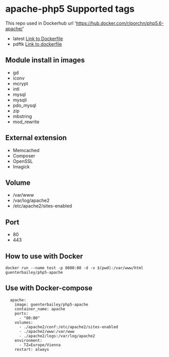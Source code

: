 # apache-php5 Supported tags
This repo used in Dockerhub url 'https://hub.docker.com/r/porchn/php5.6-apache/'
* latest [Link to Dockerfile](https://github.com/porchn/php5-apache/tree/master)
* pdftk [Link to dockerfile](https://github.com/porchn/php5-apache/tree/pdftk)

## Module install in images
* gd
* iconv
* mcrypt
* intl
* mysql
* mysqli
* pdo_mysql
* zip
* mbstring
* mod_rewrite

## External extension
* Memcached
* Composer
* OpenSSL
* Imagick

## Volume
* /var/www
* /var/log/apache2
* /etc/apache2/sites-enabled

## Port
* 80
* 443

## How to use with Docker
```
docker run --name test -p 8080:80 -d -v $(pwd):/var/www/html guenterbailey/php5-apache
```
## Use with Docker-compose 
```
  apache:
    image: guenterbailey/php5-apache
    container_name: apache
    ports:
      - "80:80"
    volumes:
      - ./apache2/conf:/etc/apache2/sites-enabled
      - ./apache2/www:/var/www
      - ./apache2/logs:/var/log/apache2
    environment:
      - TZ=Europe/Vienna
    restart: always
```
